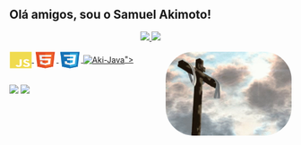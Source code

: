 ## Olá amigos, sou o Samuel Akimoto!
<div align="center">
  <a href="https://github.com/Akimoto238">
  <img height="170em" src="https://github-readme-stats.vercel.app/api?username=Akimoto238&show_icons=true&theme=tokyonight&include_all_commits=true&count_private=true"/>
  <img height="170em" src="https://github-readme-stats.vercel.app/api/top-langs/?username=Akimoto238&layout=&langs_count=7&theme=tokyonight"/>
</div>
  </div>
<div style="display: inline_block"><br>
  <img align="center" alt="Aki-Js" height="30" width="40" src="https://raw.githubusercontent.com/devicons/devicon/master/icons/javascript/javascript-plain.svg">
  <img align="center" alt="Aki-HTML" height="30" width="40" src="https://raw.githubusercontent.com/devicons/devicon/master/icons/html5/html5-original.svg">
  <img align="center" alt="Aki-CSS" height="30" width="40" src="https://raw.githubusercontent.com/devicons/devicon/master/icons/css3/css3-original.svg">
  <img align="center" alt="Aki-Java" height="30" width="40" src="<i class="devicon-java-plain colored"></i>">
   <img align="right" alt="cross-jesus" height="150" style="border-radius:50px;" src="cross-jesus-cross.png">
</div>
 
 ##
  
 <div>
  <a href = "mailto:samuelaugustoakimoto@gmail.com"><img src="https://img.shields.io/badge/-Gmail-%23333?style=for-the-badge&logo=gmail&logoColor=white" target="_blank"></a>
  <a href="https://www.linkedin.com/in/samuel-augusto-akimoto-270269235/" target="_blank"><img src="https://img.shields.io/badge/-LinkedIn-%230077B5?style=for-the-badge&logo=linkedin&logoColor=white" target="_blank"></a>    
 </div>
